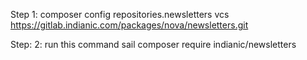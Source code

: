 Step 1: composer config repositories.newsletters vcs https://gitlab.indianic.com/packages/nova/newsletters.git

Step: 2: run this command
sail composer require indianic/newsletters
